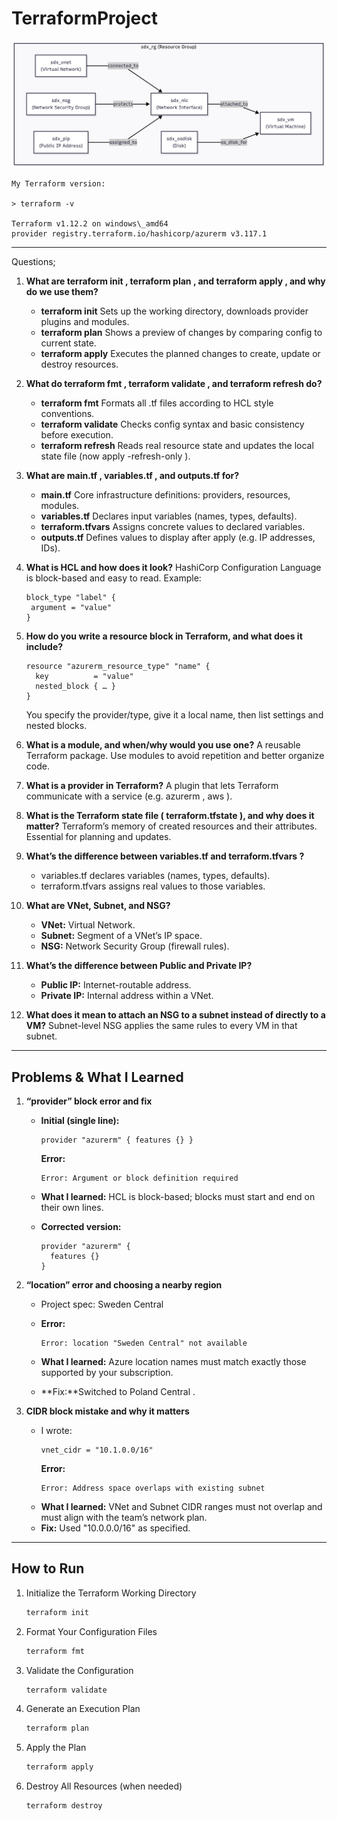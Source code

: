 
# TerraformProject



![Flowchar Diagram](flowchart.png)


```
My Terraform version:

> terraform -v

Terraform v1.12.2 on windows\_amd64
provider registry.terraform.io/hashicorp/azurerm v3.117.1

```


---

Questions;

1. **What are  terraform init ,  terraform plan , and  terraform apply , and why do we use them?** 
   - **terraform init** 
     Sets up the working directory, downloads provider plugins and modules.  
   - **terraform plan**
     Shows a preview of changes by comparing config to current state.  
   - **terraform apply**
     Executes the planned changes to create, update or destroy resources.  

2. **What do  terraform fmt ,  terraform validate , and  terraform refresh  do?**
   - **terraform fmt**
     Formats all  .tf  files according to HCL style conventions.  
   - **terraform validate**
     Checks config syntax and basic consistency before execution.  
   - **terraform refresh**
     Reads real resource state and updates the local state file (now  apply -refresh-only ).  

3. **What are  main.tf ,  variables.tf , and  outputs.tf  for?**
   - **main.tf**
     Core infrastructure definitions: providers, resources, modules.  
   - **variables.tf**
     Declares input variables (names, types, defaults).  
   - **terraform.tfvars**
     Assigns concrete values to declared variables.  
   - **outputs.tf**
     Defines values to display after apply (e.g. IP addresses, IDs).  

4. **What is HCL and how does it look?**
   HashiCorp Configuration Language is block-based and easy to read. Example:  
    ```hcl
   block_type "label" {
     argument = "value"
   }
    ```

5. **How do you write a  resource  block in Terraform, and what does it include?**

   ```hcl
   resource "azurerm_resource_type" "name" {
     key          = "value"
     nested_block { … }
   }
   ```

   You specify the provider/type, give it a local name, then list settings and nested blocks.

6. **What is a module, and when/why would you use one?**
   A reusable Terraform package. Use modules to avoid repetition and better organize code.

7. **What is a provider in Terraform?**
   A plugin that lets Terraform communicate with a service (e.g.  azurerm ,  aws ).

8. **What is the Terraform state file ( terraform.tfstate ), and why does it matter?**
   Terraform’s memory of created resources and their attributes. Essential for planning and updates.

9. **What’s the difference between  variables.tf  and  terraform.tfvars ?**

   *  variables.tf  declares variables (names, types, defaults).
   *  terraform.tfvars  assigns real values to those variables.

10. **What are VNet, Subnet, and NSG?**

    - **VNet:** Virtual Network.
    - **Subnet:** Segment of a VNet’s IP space.
    - **NSG:** Network Security Group (firewall rules).

11. **What’s the difference between Public and Private IP?**

    - **Public IP:** Internet-routable address.
    - **Private IP:** Internal address within a VNet.

12. **What does it mean to attach an NSG to a subnet instead of directly to a VM?**
    Subnet-level NSG applies the same rules to every VM in that subnet.

---

## Problems & What I Learned

1. **“provider” block error and fix**

   * **Initial (single line):**

     ```hcl
     provider "azurerm" { features {} }
     ```

     **Error:**

     ```
     Error: Argument or block definition required
     ```
   * **What I learned:**
     HCL is block-based; blocks must start and end on their own lines.
   * **Corrected version:**

     ```hcl
     provider "azurerm" {
       features {}
     }
     ```

2. **“location” error and choosing a nearby region**

   * Project spec:  Sweden Central 
   * **Error:**

     ```
     Error: location "Sweden Central" not available
     ```
   * **What I learned:**
     Azure location names must match exactly those supported by your subscription.
   * **Fix:**Switched to  Poland Central .

3. **CIDR block mistake and why it matters**

   * I wrote:

     ```hcl
     vnet_cidr = "10.1.0.0/16"
     ```

     **Error:**

     ```
     Error: Address space overlaps with existing subnet
     ```
    - **What I learned:**
     VNet and Subnet CIDR ranges must not overlap and must align with the team’s network plan.
    - **Fix:** Used  "10.0.0.0/16"  as specified.

---

## How to Run

1. Initialize the Terraform Working Directory

   ```bash
   terraform init
   ```

2. Format Your Configuration Files

   ```bash
   terraform fmt
   ```

3. Validate the Configuration

   ```bash
   terraform validate
   ```

4. Generate an Execution Plan

   ```bash
   terraform plan
   ```

5. Apply the Plan

   ```bash
   terraform apply
   ```

6. Destroy All Resources (when needed)

   ```bash
   terraform destroy
   ```

